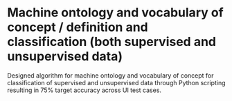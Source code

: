# Machine ontology and vocabulary of concept / definition and classification (both supervised and unsupervised data)
 Designed algorithm for machine ontology and vocabulary of concept for classification of supervised and unsupervised data through Python scripting resulting in 75% target accuracy across UI test cases.
